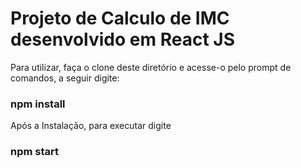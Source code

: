 # Projeto de Calculo de IMC desenvolvido em React JS

Para utilizar, faça o clone deste diretório e acesse-o pelo prompt de comandos, a seguir digite:

### npm install

Após a Instalação, para executar digite 

### npm start

